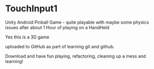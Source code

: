 # TouchInput1
Unity Android Pinball Game - quite playable with maybe some physics issues after about 1 Hour of playing on a HandHeld 

Yes this is a 3D game 

uploaded to GitHub as part of learning git and github.

Download and have fun playing, refactoring, cleaning up a mess and learning!

